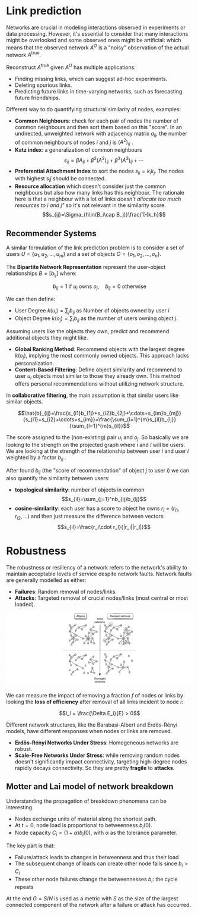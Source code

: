 # Link prediction

Networks are crucial in modeling interactions observed in experiments or data processing. However, it's essential to consider that many interactions might be overlooked and some observed ones might be artificial: which means that the observed network $A^O$ is a "noisy" observation of the actual network $A^{\text{true}}$.

Reconstruct $A^{\text{true}}$ given $A^O$ has multiple applications:

- Finding missing links, which can suggest ad-hoc experiments.
- Deleting spurious links.
- Predicting future links in time-varying networks, such as forecasting future friendships.

Different way to do quantifying structural similarity of nodes, examples:

- **Common Neighbours**: check for each pair of nodes the number of common neighbours and then sort them based on this "score". In an undirected, unweighted network with adjacency matrix $a_{ij}$, the number of common neighbours of nodes $i$ and $j$ is $(A^2)_{ij}$ .
- **Katz index**: a generalization of common neighbours $$s_{ij}=\beta A_{ij}+\beta^2(A^2)_{ij}+\beta^3(A^3)_{ij}+\cdots$$
- **Preferential Attachment Index** to sort the nodes $s_{ij} = k_i k_j$. The nodes with highest $s_ij$ should be connected.
- **Resource allocation** which doesn't consider just the common neighbours but also how many links has this neighbour. The rationale here is that a neighbour with a lot of links *doesn't allocate too much resources to $i$ and $j$"* so it's not relevant in the similarity score. $$s_{ij}=\Sigma_{h\in(B_i\cap B_j)}\frac{1}{k_h}$$
## Recommender Systems

A similar formulation of the link prediction problem is to consider a set of users $U = \{u_1, u_2, \ldots, u_m\}$ and a set of objects $O = \{o_1, o_2, \ldots, o_n\}$.

The **Bipartite Network Representation** represent the user-object relationships $B = [b_{ij}]$ where:
  
$$b_{ij} = 1 \text{ if } u_i \text{ owns } o_j, \quad b_{ij} = 0 \text{ otherwise }$$

We can then define:

- User Degree $k(u_i) = \sum_j b_{ij}$ as Number of objects owned by user $i$ 
- Object Degree $k(o_j) = \sum_i b_{ij}$ as the number of users owning object $j$.
  
Assuming users like the objects they own, predict and recommend additional objects they might like.

- **Global Ranking Method**: Recommend objects with the largest degree $k(o_j)$, implying the most commonly owned objects. This approach lacks personalization.
- **Content-Based Filtering**: Define object similarity and recommend to user $u_i$ objects most similar to those they already own. This method offers personal recommendations without utilizing network structure.

In **collaborative filtering**, the main assumption is that similar users like similar objects.

$$\hat{b}_{ij}=\frac{s_{i1}b_{1j}+s_{i2}b_{2j}+\cdots+s_{im}b_{mj}}{s_{i1}+s_{i2}+\cdots+s_{im}}=\frac{\sum_{l=1}^{m}s_{il}b_{lj}}{\sum_{l=1}^{m}s_{il}}$$

The score assigned to the (non-existing) pair $u_i$ and $o_j$. So basically we are looking to the strength on the projected graph where $i$ and $l$ will be users. We are looking at the strength of the relationship between user $i$ and user $l$ weighted by a factor $b_{lj}$ .


After found $b_{ij}$ (the "score of recommendation" of object $j$ to user $i$) we can also quantify the similarity between users:

- **topological similarity**: number of objects in common
$$s_{il}=\sum_{j=1}^nb_{ij}b_{lj}$$
- **cosine-similarity**: each user has a score to object he owns $r_i =(r_{i1},r_{i2},\dots)$  and then just measure the difference between vectors: $$s_{il}=\frac{r_i\cdot r_l}{|r_i||r_l|}$$

# Robustness 

The robustness or resiliency of a network refers to the network's ability to maintain acceptable levels of service despite network faults.
Network faults are generally modelled as either:

- **Failures**: Random removal of nodes/links.
- **Attacks**: Targeted removal of crucial nodes/links (most central or most loaded).

![](images/14c2dba6b57e8f6238473ab9b9c959f7.png)

We can measure the impact of removing a fraction $f$ of nodes or links by looking the **loss of efficiency** after removal of all links incident to node $i$:

$$I_i = \frac{\Delta E_i}{E} > 0$$

Different network structures, like the Barabasi-Albert and Erdös-Rényi models, have different responses when nodes or links are removed. 

- **Erdös-Rényi Networks Under Stress**: Homogeneous networks are robust.
- **Scale-Free Networks Under Stress**: while removing random nodes doesn't significantly impact connectivity, targeting high-degree nodes rapidly decays connectivity. So they are pretty **fragile** to **attacks**.

## Motter and Lai model of network breakdown

Understanding the propagation of breakdown phenomena can be interesting.

- Nodes exchange units of material along the shortest path.
- At $t=0$, node load is proportional to betweenness $b_i(0)$.
- Node capacity $C_i = (1 + \alpha) b_i(0)$, with $\alpha$ as the tolerance parameter.

The key part is that: 

- Failure/attack leads to changes in betweenness and thus their load
- The subsequent change of loads can create other node fails since $b_i>C_i$
- These other node failures change the betweennesses $b_i$: the cycle repeats 

At the end $G = S / N$ is used as a metric with $S$ as the size of the largest connected component of the network after a failure or attack has occurred.



